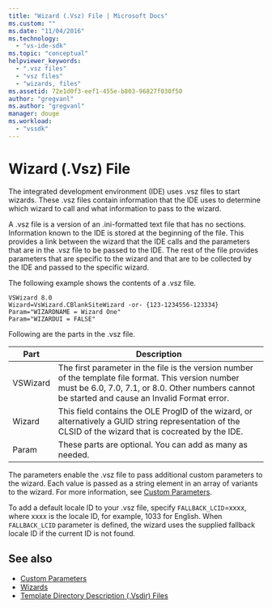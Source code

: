 ```yaml
---
title: "Wizard (.Vsz) File | Microsoft Docs"
ms.custom: ""
ms.date: "11/04/2016"
ms.technology:
  - "vs-ide-sdk"
ms.topic: "conceptual"
helpviewer_keywords:
  - ".vsz files"
  - "vsz files"
  - "wizards, files"
ms.assetid: 72e1d0f3-eef1-455e-b803-96827f030f50
author: "gregvanl"
ms.author: "gregvanl"
manager: douge
ms.workload:
  - "vssdk"
---
```

# Wizard (.Vsz) File

The integrated development environment (IDE) uses .vsz files to start wizards. These .vsz files contain information that the IDE uses to determine which wizard to call and what information to pass to the wizard.

A .vsz file is a version of an .ini-formatted text file that has no sections. Information known to the IDE is stored at the beginning of the file. This provides a link between the wizard that the IDE calls and the parameters that are in the .vsz file to be passed to the IDE. The rest of the file provides parameters that are specific to the wizard and that are to be collected by the IDE and passed to the specific wizard.

The following example shows the contents of a .vsz file.

```
VSWizard 8.0
Wizard=VsWizard.CBlankSiteWizard -or- {123-1234556-123334}
Param="WIZARDNAME = Wizard One"
Param="WIZARDUI = FALSE"
```

Following are the parts in the .vsz file.

|Part|Description|
|----------|-----------------|
|VSWizard|The first parameter in the file is the version number of the template file format. This version number must be 6.0, 7.0, 7.1, or 8.0. Other numbers cannot be started and cause an Invalid Format error.|
|Wizard|This field contains the OLE ProgID of the wizard, or alternatively a GUID string representation of the CLSID of the wizard that is cocreated by the IDE.|
|Param|These parts are optional. You can add as many as needed.|

The parameters enable the .vsz file to pass additional custom parameters to the wizard. Each value is passed as a string element in an array of variants to the wizard. For more information, see [Custom Parameters](../../extensibility/internals/custom-parameters.md).

To add a default locale ID to your .vsz file, specify `FALLBACK_LCID`=xxxx, where xxxx is the locale ID, for example, 1033 for English. When `FALLBACK_LCID` parameter is defined, the wizard uses the supplied fallback locale ID if the current ID is not found.

## See also

- [Custom Parameters](../../extensibility/internals/custom-parameters.md)
- [Wizards](../../extensibility/internals/wizards.md)
- [Template Directory Description (.Vsdir) Files](../../extensibility/internals/template-directory-description-dot-vsdir-files.md)